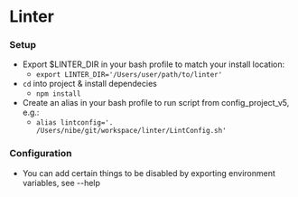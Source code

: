 # Linter

### Setup
- Export $LINTER_DIR in your bash profile to match your install location:
	- `export LINTER_DIR='/Users/user/path/to/linter'`
- `cd` into project & install dependecies
	- `npm install`
- Create an alias in your bash profile to run script from config_project_v5, e.g.:
	- `alias lintconfig='. /Users/nibe/git/workspace/linter/LintConfig.sh'`

### Configuration
- You can add certain things to be disabled by exporting environment variables, see --help
